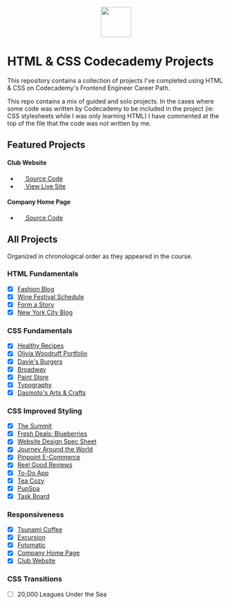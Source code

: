 <p align="center"> <img src="https://user-images.githubusercontent.com/104512014/176559133-f6434a3e-02ea-403e-892d-644b4401ea88.png" height="70px"/> </p>

# HTML & CSS Codecademy Projects
This repository contains a collection of projects I've completed using HTML & CSS on Codecademy's Frontend Engineer Career Path. 

This repo contains a mix of guided and solo projects. In the cases where some code was written by Codecademy to be included in the project (ie: CSS stylesheets while I was only learning HTML) I have commented at the top of the file that the code was not written by me.

## Featured Projects

#### Club Website 
- <img src="https://github.com/FortAwesome/Font-Awesome/blob/6.x/svgs/regular/file-code.svg" width="15" height="15">[ Source Code](https://github.com/emmaclarem/readin-club-website)
- <img src="https://github.com/FortAwesome/Font-Awesome/blob/6.x/svgs/solid/arrow-up-right-from-square.svg" width="15" height="15">[ View Live Site](https://emmaclarem.github.io/readin-club-website/)
#### Company Home Page
- <img src="https://github.com/FortAwesome/Font-Awesome/blob/6.x/svgs/regular/file-code.svg" width="15" height="15">[ Source Code](https://github.com/emmaclarem/html-css-codecademy-projects/tree/main/Company%20Home%20Page)

## All Projects
Organized in chronological order as they appeared in the course. 
### HTML Fundamentals
 - [x] [Fashion Blog](https://github.com/emmaclarem/html-css-codecademy-projects/tree/main/Fashion%20Blog)
 - [x] [Wine Festival Schedule](https://github.com/emmaclarem/html-css-codecademy-projects/tree/main/Wine%20Festival%20Schedule)
 - [x] [Form a Story](https://github.com/emmaclarem/html-css-codecademy-projects/tree/main/Form%20a%20Story)
 - [x] [New York City Blog](https://github.com/emmaclarem/html-css-codecademy-projects/tree/main/New%20York%20City%20Blog)

### CSS Fundamentals
 - [x] [Healthy Recipes](https://github.com/emmaclarem/html-css-codecademy-projects/tree/main/Healthy%20Recipes)
 - [x] [Olivia Woodruff Portfolio](https://github.com/emmaclarem/html-css-codecademy-projects/tree/main/Olivia%20Woodruff%20Portfolio)
 - [x] [Davie's Burgers](https://github.com/emmaclarem/html-css-codecademy-projects/tree/main/Davie's%20Burgers)
 - [x] [Broadway](https://github.com/emmaclarem/html-css-codecademy-projects/tree/main/Broadway)
 - [x] [Paint Store](https://github.com/emmaclarem/html-css-codecademy-projects/tree/main/Paint%20Store)
 - [x] [Typography](https://github.com/emmaclarem/html-css-codecademy-projects/tree/main/Typography)
 - [x] [Dasmoto's Arts & Crafts](https://github.com/emmaclarem/html-css-codecademy-projects/tree/main/Dasmoto's%20Arts%20%26%20Crafts)

### CSS Improved Styling
 - [x] [The Summit](https://github.com/emmaclarem/html-css-codecademy-projects/tree/main/The%20Summit)
 - [x] [Fresh Deals: Blueberries](https://github.com/emmaclarem/html-css-codecademy-projects/tree/main/Fresh%20Deals%20-%20Blueberries)
 - [x] [Website Design Spec Sheet](https://github.com/emmaclarem/html-css-codecademy-projects/tree/main/Website%20Design%20Spec%20Sheet)
 - [x] [Journey Around the World](https://github.com/emmaclarem/html-css-codecademy-projects/tree/main/Journey%20Around%20The%20World)
 - [x] [Pinpoint E-Commerce](https://github.com/emmaclarem/html-css-codecademy-projects/tree/main/Pinpoint%20E-Commerce)
 - [x] [Reel Good Reviews](https://github.com/emmaclarem/html-css-codecademy-projects/tree/main/Reel%20Good%20Reviews)
 - [x] [To-Do App](https://github.com/emmaclarem/html-css-codecademy-projects/tree/main/To-Do%20App)
 - [x] [Tea Cozy](https://github.com/emmaclarem/html-css-codecademy-projects/tree/main/Tea%20Cozy)
 - [x] [PupSpa](https://github.com/emmaclarem/html-css-codecademy-projects/tree/main/PupSpa)
 - [x] [Task Board](https://github.com/emmaclarem/html-css-codecademy-projects/tree/main/Task%20Board)
 
 ### Responsiveness
 - [x] [Tsunami Coffee](https://github.com/emmaclarem/html-css-codecademy-projects/tree/main/Tsunami%20Coffee)
 - [x] [Excursion](https://github.com/emmaclarem/html-css-codecademy-projects/tree/main/Excursion)
 - [x] [Fotomatic](https://github.com/emmaclarem/html-css-codecademy-projects/tree/main/Fotomatic)
 - [x] [Company Home Page](https://github.com/emmaclarem/html-css-codecademy-projects/tree/main/Company%20Home%20Page)
 - [x] [Club Website](https://github.com/emmaclarem/readin-club-website)

### CSS Transitions
 - [ ] 20,000 Leagues Under the Sea
 
